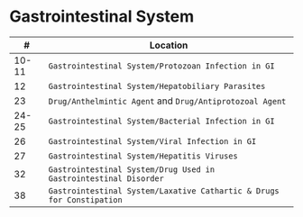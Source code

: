 # Gastrointestinal System
| #     | Location                                                                |
| ----- | ----------------------------------------------------------------------- |
| 10-11 | `Gastrointestinal System/Protozoan Infection in GI`   |
| 12    | `Gastrointestinal System/Hepatobiliary Parasites` |
| 23    | `Drug/Anthelmintic Agent` and `Drug/Antiprotozoal Agent` |
| 24-25 | `Gastrointestinal System/Bacterial Infection in GI` |
| 26    | `Gastrointestinal System/Viral Infection in GI` |
| 27    | `Gastrointestinal System/Hepatitis Viruses` |
| 32    | `Gastrointestinal System/Drug Used in Gastrointestinal Disorder` |
| 38    | `Gastrointestinal System/Laxative Cathartic & Drugs for Constipation`   |
